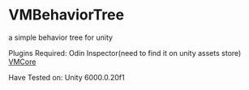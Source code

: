 # VMBehaviorTree
 a simple behavior tree for unity

 Plugins Required:
 Odin Inspector(need to find it on unity assets store)
 <a href="https://github.com/VM233/VMCore">VMCore</a>

 Have Tested on:
 Unity 6000.0.20f1
